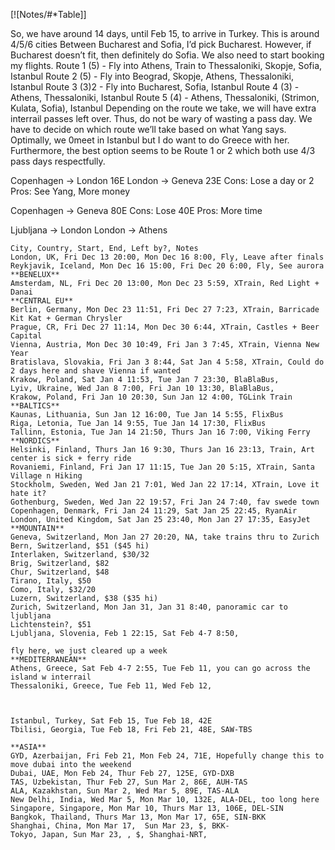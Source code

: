[![Notes/#*Table]]


So, we have around 14 days, until Feb 15, to arrive in Turkey. This is around 4/5/6 cities
Between Bucharest and Sofia, I’d pick Bucharest. However, if Bucharest doesn’t fit, then definitely do Sofia.
We also need to start booking my flights.
Route 1 (5) - Fly into Athens, Train to Thessaloniki, Skopje, Sofia, Istanbul
Route 2 (5) - Fly into Beograd, Skopje, Athens, Thessaloniki, Istanbul 
Route 3 (3)2 - Fly into Bucharest, Sofia, Istanbul
Route 4 (3) - Athens, Thessaloniki, Istanbul
Route 5 (4) - Athens, Thessaloniki, (Strimon, Kulata, Sofia), Istanbul
Depending on the route we take, we will have extra interrail passes left over. Thus, do not be wary of wasting a pass day.
We have to decide on which route we’ll take based on what Yang says. Optimally, we 0meet in Istanbul but I do want to do Greece with her. Furthermore, the best option seems to be Route 1 or 2 which both use 4/3 pass days respectfully.

Copenhagen -> London 16E
London -> Geneva 23E
Cons: Lose a day or 2
Pros: See Yang, More money

Copenhagen -> Geneva 80E
Cons: Lose 40E
Pros: More time

Ljubljana -> London
London -> Athens

```csv
City, Country, Start, End, Left by?, Notes
London, UK, Fri Dec 13 20:00, Mon Dec 16 8:00, Fly, Leave after finals
Reykjavik, Iceland, Mon Dec 16 15:00, Fri Dec 20 6:00, Fly, See aurora
**BENELUX**
Amsterdam, NL, Fri Dec 20 13:00, Mon Dec 23 5:59, XTrain, Red Light + Danai
**CENTRAL EU**
Berlin, Germany, Mon Dec 23 11:51, Fri Dec 27 7:23, XTrain, Barricade Kit Kat + German Chrysler
Prague, CR, Fri Dec 27 11:14, Mon Dec 30 6:44, XTrain, Castles + Beer Capital
Vienna, Austria, Mon Dec 30 10:49, Fri Jan 3 7:45, XTrain, Vienna New Year
Bratislava, Slovakia, Fri Jan 3 8:44, Sat Jan 4 5:58, XTrain, Could do 2 days here and shave Vienna if wanted
Krakow, Poland, Sat Jan 4 11:53, Tue Jan 7 23:30, BlaBlaBus,
Lyiv, Ukraine, Wed Jan 8 7:00, Fri Jan 10 13:30, BlaBlaBus,
Krakow, Poland, Fri Jan 10 20:30, Sun Jan 12 4:00, TGLink Train
**BALTICS**
Kaunas, Lithuania, Sun Jan 12 16:00, Tue Jan 14 5:55, FlixBus
Riga, Letonia, Tue Jan 14 9:55, Tue Jan 14 17:30, FlixBus
Tallinn, Estonia, Tue Jan 14 21:50, Thurs Jan 16 7:00, Viking Ferry
**NORDICS**
Helsinki, Finland, Thurs Jan 16 9:30, Thurs Jan 16 23:13, Train, Art center is sick + ferry ride
Rovaniemi, Finland, Fri Jan 17 11:15, Tue Jan 20 5:15, XTrain, Santa Village n Hiking
Stockholm, Sweden, Wed Jan 21 7:01, Wed Jan 22 17:14, XTrain, Love it hate it?
Gothenburg, Sweden, Wed Jan 22 19:57, Fri Jan 24 7:40, fav swede town
Copenhagen, Denmark, Fri Jan 24 11:29, Sat Jan 25 22:45, RyanAir
London, United Kingdom, Sat Jan 25 23:40, Mon Jan 27 17:35, EasyJet
**MOUNTAIN**
Geneva, Switzerland, Mon Jan 27 20:20, NA, take trains thru to Zurich
Bern, Switzerland, $51 ($45 hi)
Interlaken, Switzerland, $30/32
Brig, Switzerland, $82
Chur, Switzerland, $48
Tirano, Italy, $50
Como, Italy, $32/20
Luzern, Switzerland, $38 ($35 hi)
Zurich, Switzerland, Mon Jan 31, Jan 31 8:40, panoramic car to ljubljana
Lichtenstein?, $51
Ljubljana, Slovenia, Feb 1 22:15, Sat Feb 4-7 8:50,

fly here, we just cleared up a week
**MEDITERRANEAN**
Athens, Greece, Sat Feb 4-7 2:55, Tue Feb 11, you can go across the island w interrail
Thessaloniki, Greece, Tue Feb 11, Wed Feb 12,

  

Istanbul, Turkey, Sat Feb 15, Tue Feb 18, 42E
Tbilisi, Georgia, Tue Feb 18, Fri Feb 21, 48E, SAW-TBS 

**ASIA**
GYD, Azerbaijan, Fri Feb 21, Mon Feb 24, 71E, Hopefully change this to move dubai into the weekend
Dubai, UAE, Mon Feb 24, Thur Feb 27, 125E, GYD-DXB 
TAS, Uzbekistan, Thur Feb 27, Sun Mar 2, 86E, AUH-TAS 
ALA, Kazakhstan, Sun Mar 2, Wed Mar 5, 89E, TAS-ALA
New Delhi, India, Wed Mar 5, Mon Mar 10, 132E, ALA-DEL, too long here 
Singapore, Singapore, Mon Mar 10, Thurs Mar 13, 106E, DEL-SIN
Bangkok, Thailand, Thurs Mar 13, Mon Mar 17, 65E, SIN-BKK
Shanghai, China, Mon Mar 17,  Sun Mar 23, $, BKK-
Tokyo, Japan, Sun Mar 23, , $, Shanghai-NRT, 
```

